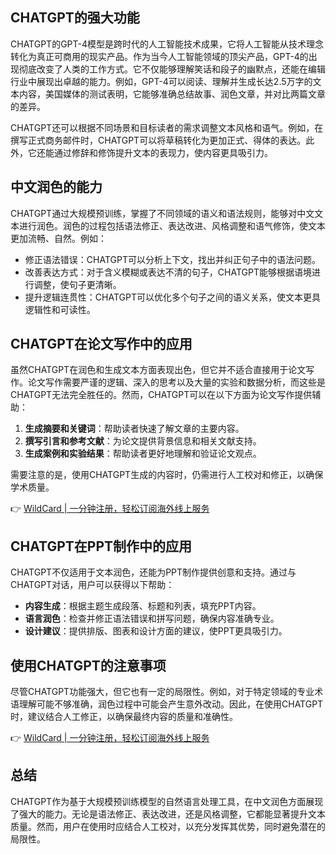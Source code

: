 ## CHATGPT的强大功能

CHATGPT的GPT-4模型是跨时代的人工智能技术成果，它将人工智能从技术理念转化为真正可商用的现实产品。作为当今人工智能领域的顶尖产品，GPT-4的出现彻底改变了人类的工作方式。它不仅能够理解笑话和段子的幽默点，还能在编辑行业中展现出卓越的能力。例如，GPT-4可以阅读、理解并生成长达2.5万字的文本内容，美国媒体的测试表明，它能够准确总结故事、润色文章，并对比两篇文章的差异。

CHATGPT还可以根据不同场景和目标读者的需求调整文本风格和语气。例如，在撰写正式商务邮件时，CHATGPT可以将草稿转化为更加正式、得体的表达。此外，它还能通过修辞和修饰提升文本的表现力，使内容更具吸引力。

## 中文润色的能力

CHATGPT通过大规模预训练，掌握了不同领域的语义和语法规则，能够对中文文本进行润色。润色的过程包括语法修正、表达改进、风格调整和语气修饰，使文本更加流畅、自然。例如：

- 修正语法错误：CHATGPT可以分析上下文，找出并纠正句子中的语法问题。
- 改善表达方式：对于含义模糊或表达不清的句子，CHATGPT能够根据语境进行调整，使句子更清晰。
- 提升逻辑连贯性：CHATGPT可以优化多个句子之间的语义关系，使文本更具逻辑性和可读性。

## CHATGPT在论文写作中的应用

虽然CHATGPT在润色和生成文本方面表现出色，但它并不适合直接用于论文写作。论文写作需要严谨的逻辑、深入的思考以及大量的实验和数据分析，而这些是CHATGPT无法完全胜任的。然而，CHATGPT可以在以下方面为论文写作提供辅助：

1. **生成摘要和关键词**：帮助读者快速了解文章的主要内容。
2. **撰写引言和参考文献**：为论文提供背景信息和相关文献支持。
3. **生成案例和实验结果**：帮助读者更好地理解和验证论文观点。

需要注意的是，使用CHATGPT生成的内容时，仍需进行人工校对和修正，以确保学术质量。

👉 [WildCard | 一分钟注册，轻松订阅海外线上服务](https://bit.ly/bewildcard)

## CHATGPT在PPT制作中的应用

CHATGPT不仅适用于文本润色，还能为PPT制作提供创意和支持。通过与CHATGPT对话，用户可以获得以下帮助：

- **内容生成**：根据主题生成段落、标题和列表，填充PPT内容。
- **语言润色**：检查并修正语法错误和拼写问题，确保内容准确专业。
- **设计建议**：提供排版、图表和设计方面的建议，使PPT更具吸引力。

## 使用CHATGPT的注意事项

尽管CHATGPT功能强大，但它也有一定的局限性。例如，对于特定领域的专业术语理解可能不够准确，润色过程中可能会产生意外改动。因此，在使用CHATGPT时，建议结合人工修正，以确保最终内容的质量和准确性。

👉 [WildCard | 一分钟注册，轻松订阅海外线上服务](https://bit.ly/bewildcard)

## 总结

CHATGPT作为基于大规模预训练模型的自然语言处理工具，在中文润色方面展现了强大的能力。无论是语法修正、表达改进，还是风格调整，它都能显著提升文本质量。然而，用户在使用时应结合人工校对，以充分发挥其优势，同时避免潜在的局限性。